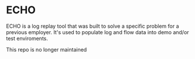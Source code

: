 # ECHO

ECHO is a log replay tool that was built to solve a specific problem for a previous employer. It's used to populate log and flow data into demo and/or test enviroments.

This repo is no longer maintained
